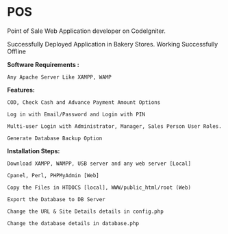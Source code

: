 # POS

Point of Sale Web Application developer on CodeIgniter.

Successfully Deployed Application in Bakery Stores. Working Successfully Offline



  <b>Software Requirements :</b>

    Any Apache Server Like XAMPP, WAMP

   <b>Features: </b>

    COD, Check Cash and Advance Payment Amount Options

    Log in with Email/Password and Login with PIN

    Multi-user Login with Administrator, Manager, Sales Person User Roles.

    Generate Database Backup Option

  <b>Installation Steps:</b>
  
    Download XAMPP, WAMPP, USB server and any web server [Local]

    Cpanel, Perl, PHPMyAdmin [Web]

    Copy the Files in HTDOCS [local], WWW/public_html/root (Web)

    Export the Database to DB Server

    Change the URL & Site Details details in config.php

    Change the database details in database.php
